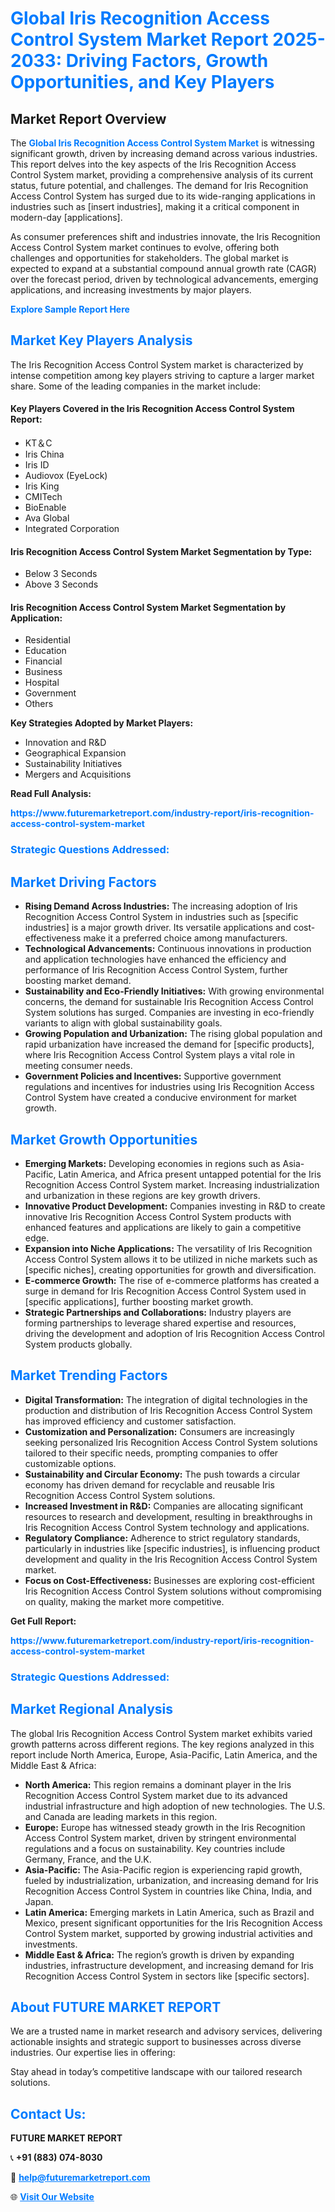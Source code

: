 <h1 style="color: #007BFF;">Global Iris Recognition Access Control System Market Report 2025-2033: Driving Factors, Growth Opportunities, and Key Players</h1>

<section id="overview">
<h2>Market Report Overview</h2>
<p>The <a href="https://www.futuremarketreport.com/industry-report/iris-recognition-access-control-system-market" style="color: #007BFF; text-decoration: none;"><strong>Global Iris Recognition Access Control System Market</strong></a> is witnessing significant growth, driven by increasing demand across various industries. This report delves into the key aspects of the Iris Recognition Access Control System market, providing a comprehensive analysis of its current status, future potential, and challenges. The demand for Iris Recognition Access Control System has surged due to its wide-ranging applications in industries such as [insert industries], making it a critical component in modern-day [applications].</p>
<p>As consumer preferences shift and industries innovate, the Iris Recognition Access Control System market continues to evolve, offering both challenges and opportunities for stakeholders. The global market is expected to expand at a substantial compound annual growth rate (CAGR) over the forecast period, driven by technological advancements, emerging applications, and increasing investments by major players.</p>
</section>

<section id="overview">
<p><a href="https://www.futuremarketreport.com/request-sample/reportId=82050" style="color: #007BFF; text-decoration: none;"><strong>Explore Sample Report Here</strong></a></p>
</section>

<section id="key-players">
<h2 style="color: #007BFF;">Market Key Players Analysis</h2>
<p>The Iris Recognition Access Control System market is characterized by intense competition among key players striving to capture a larger market share. Some of the leading companies in the market include:</p>
<h4>Key Players Covered in the Iris Recognition Access Control System Report:</h4>
<ul><li>KT＆C</li><li>Iris China</li><li>Iris ID</li><li>Audiovox (EyeLock)</li><li>Iris King</li><li>CMITech</li><li>BioEnable</li><li>Ava Global</li><li>Integrated Corporation</li></ul>
<h4>Iris Recognition Access Control System Market Segmentation by Type:</h4>
<ul><li>Below 3 Seconds</li><li>Above 3 Seconds</li></ul>

<h4>Iris Recognition Access Control System Market Segmentation by Application:</h4>
<ul><li>Residential</li><li>Education</li><li>Financial</li><li>Business</li><li>Hospital</li><li>Government</li><li>Others</li></ul>
<p><strong>Key Strategies Adopted by Market Players:</strong></p>
<ul>
<li>Innovation and R&D</li>
<li>Geographical Expansion</li>
<li>Sustainability Initiatives</li>
<li>Mergers and Acquisitions</li>
</ul>
</section>

<section>
<p><strong>Read Full Analysis: </strong></p><a href="https://www.futuremarketreport.com/industry-report/iris-recognition-access-control-system-market" style="color: #007BFF; text-decoration: none;"><strong>https://www.futuremarketreport.com/industry-report/iris-recognition-access-control-system-market</strong></a>
<h3 style="color: #007BFF;">Strategic Questions Addressed:</h3>
</section>

<section id="driving-factors">
<h2 style="color: #007BFF;">Market Driving Factors</h2>
<ul>
<li><strong>Rising Demand Across Industries:</strong> The increasing adoption of Iris Recognition Access Control System in industries such as [specific industries] is a major growth driver. Its versatile applications and cost-effectiveness make it a preferred choice among manufacturers.</li>
<li><strong>Technological Advancements:</strong> Continuous innovations in production and application technologies have enhanced the efficiency and performance of Iris Recognition Access Control System, further boosting market demand.</li>
<li><strong>Sustainability and Eco-Friendly Initiatives:</strong> With growing environmental concerns, the demand for sustainable Iris Recognition Access Control System solutions has surged. Companies are investing in eco-friendly variants to align with global sustainability goals.</li>
<li><strong>Growing Population and Urbanization:</strong> The rising global population and rapid urbanization have increased the demand for [specific products], where Iris Recognition Access Control System plays a vital role in meeting consumer needs.</li>
<li><strong>Government Policies and Incentives:</strong> Supportive government regulations and incentives for industries using Iris Recognition Access Control System have created a conducive environment for market growth.</li>
</ul>
</section>

<section id="growth-opportunities">
<h2 style="color: #007BFF;">Market Growth Opportunities</h2>
<ul>
<li><strong>Emerging Markets:</strong> Developing economies in regions such as Asia-Pacific, Latin America, and Africa present untapped potential for the Iris Recognition Access Control System market. Increasing industrialization and urbanization in these regions are key growth drivers.</li>
<li><strong>Innovative Product Development:</strong> Companies investing in R&D to create innovative Iris Recognition Access Control System products with enhanced features and applications are likely to gain a competitive edge.</li>
<li><strong>Expansion into Niche Applications:</strong> The versatility of Iris Recognition Access Control System allows it to be utilized in niche markets such as [specific niches], creating opportunities for growth and diversification.</li>
<li><strong>E-commerce Growth:</strong> The rise of e-commerce platforms has created a surge in demand for Iris Recognition Access Control System used in [specific applications], further boosting market growth.</li>
<li><strong>Strategic Partnerships and Collaborations:</strong> Industry players are forming partnerships to leverage shared expertise and resources, driving the development and adoption of Iris Recognition Access Control System products globally.</li>
</ul>
</section>

<section id="trending-factors">
<h2 style="color: #007BFF;">Market Trending Factors</h2>
<ul>
<li><strong>Digital Transformation:</strong> The integration of digital technologies in the production and distribution of Iris Recognition Access Control System has improved efficiency and customer satisfaction.</li>
<li><strong>Customization and Personalization:</strong> Consumers are increasingly seeking personalized Iris Recognition Access Control System solutions tailored to their specific needs, prompting companies to offer customizable options.</li>
<li><strong>Sustainability and Circular Economy:</strong> The push towards a circular economy has driven demand for recyclable and reusable Iris Recognition Access Control System solutions.</li>
<li><strong>Increased Investment in R&D:</strong> Companies are allocating significant resources to research and development, resulting in breakthroughs in Iris Recognition Access Control System technology and applications.</li>
<li><strong>Regulatory Compliance:</strong> Adherence to strict regulatory standards, particularly in industries like [specific industries], is influencing product development and quality in the Iris Recognition Access Control System market.</li>
<li><strong>Focus on Cost-Effectiveness:</strong> Businesses are exploring cost-efficient Iris Recognition Access Control System solutions without compromising on quality, making the market more competitive.</li>
</ul>
</section>

<section>
<p><strong>Get Full Report: </strong></p><a href="https://www.futuremarketreport.com/industry-report/iris-recognition-access-control-system-market" style="color: #007BFF; text-decoration: none;"><strong>https://www.futuremarketreport.com/industry-report/iris-recognition-access-control-system-market</strong></a>
<h3 style="color: #007BFF;">Strategic Questions Addressed:</h3>
</section>


<section id="regional-analysis">
<h2 style="color: #007BFF;">Market Regional Analysis</h2>
<p>The global Iris Recognition Access Control System market exhibits varied growth patterns across different regions. The key regions analyzed in this report include North America, Europe, Asia-Pacific, Latin America, and the Middle East & Africa:</p>
<ul>
<li><strong>North America:</strong> This region remains a dominant player in the Iris Recognition Access Control System market due to its advanced industrial infrastructure and high adoption of new technologies. The U.S. and Canada are leading markets in this region.</li>
<li><strong>Europe:</strong> Europe has witnessed steady growth in the Iris Recognition Access Control System market, driven by stringent environmental regulations and a focus on sustainability. Key countries include Germany, France, and the U.K.</li>
<li><strong>Asia-Pacific:</strong> The Asia-Pacific region is experiencing rapid growth, fueled by industrialization, urbanization, and increasing demand for Iris Recognition Access Control System in countries like China, India, and Japan.</li>
<li><strong>Latin America:</strong> Emerging markets in Latin America, such as Brazil and Mexico, present significant opportunities for the Iris Recognition Access Control System market, supported by growing industrial activities and investments.</li>
<li><strong>Middle East & Africa:</strong> The region’s growth is driven by expanding industries, infrastructure development, and increasing demand for Iris Recognition Access Control System in sectors like [specific sectors].</li>
</ul>
</section>

<footer>
<h2 style="color: #007BFF;">About FUTURE MARKET REPORT</h2>
<p>We are a trusted name in market research and advisory services, delivering actionable insights and strategic support to businesses across diverse industries. Our expertise lies in offering:</p>

<p>Stay ahead in today’s competitive landscape with our tailored research solutions.</p>

<h2 style="color: #007BFF;">Contact Us:</h2>
<p><strong>FUTURE MARKET REPORT</strong></p>
<p>📞 <strong>+91 (883) 074-8030</strong></p>
<p>📧 <strong><a href="mailto:help@futuremarketreport.com" style="color: #007BFF;">help@futuremarketreport.com</a></strong></p>
<p>🌐 <strong><a href="https://www.futuremarketreport.com/" style="color: #007BFF;">Visit Our Website</a></strong></p>
</footer>